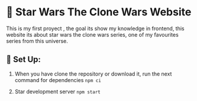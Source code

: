 # :space_invader: Star Wars The Clone Wars Website
This is my first proyect , the goal its show my knowledge in frontend, this website its about star wars the clone wars series, one of my favourites series from this universe.


## :space_invader: Set Up:
1. When you have clone the repository or download it, run the next command for dependencies
`npm ci`

2. Star development server
`npm start`